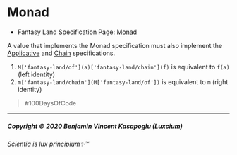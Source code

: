 # Monad


* Fantasy Land Specification Page: [Monad](https://github.com/fantasyland/fantasy-land/#monad)



A value that implements the Monad specification must also implement
the [Applicative](#applicative) and [Chain](#chain) specifications.

1. `M['fantasy-land/of'](a)['fantasy-land/chain'](f)` is equivalent to `f(a)` (left identity)
2. `m['fantasy-land/chain'](M['fantasy-land/of'])` is equivalent to `m` (right identity)


>\#100DaysOfCode


---

##### Copyright © 2020 Benjamin Vincent Kasapoglu (Luxcium)

###### Scientia is lux principium✨™

